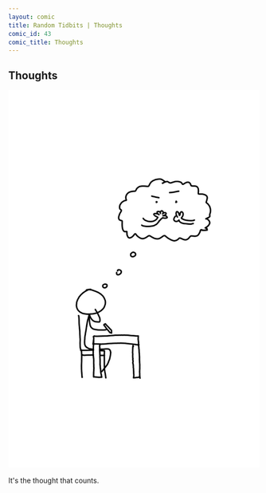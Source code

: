 ```yaml
---
layout: comic
title: Random Tidbits | Thoughts
comic_id: 43
comic_title: Thoughts
---
```


## Thoughts

<img id="img43" src="/assets/images/43.png">

It's the thought that counts.
